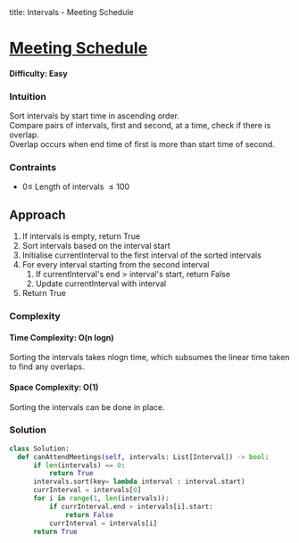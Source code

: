 <frontmatter>
  title: Intervals - Meeting Schedule
</frontmatter>

# [Meeting Schedule](https://neetcode.io/problems/meeting-schedule/)

#### Difficulty: Easy

### Intuition

Sort intervals by start time in ascending order. <br>
Compare pairs of intervals, first and second, at a time, check if there is overlap. <br>
Overlap occurs when end time of first is more than start time of second.

### Contraints

- $0\leqslant$ Length of intervals $\leqslant 100$

## Approach

1. If intervals is empty, return True
2. Sort intervals based on the interval start
3. Initialise currentInterval to the first interval of the sorted intervals
4. For every interval starting from the second interval
   1. If currentInterval's end > interval's start, return False
   2. Update currentInterval with interval
5. Return True

### Complexity

#### Time Complexity: O(n logn)

Sorting the intervals takes nlogn time, which subsumes the linear time taken to find any overlaps.

#### Space Complexity: O(1)

Sorting the intervals can be done in place.

### Solution

<panel header="Don't cheat yourself" type="dark">

```python
class Solution:
  def canAttendMeetings(self, intervals: List[Interval]) -> bool:
      if len(intervals) == 0:
          return True
      intervals.sort(key= lambda interval : interval.start)
      currInterval = intervals[0]
      for i in range(1, len(intervals)):
          if currInterval.end > intervals[i].start:
              return False
          currInterval = intervals[i]
      return True

```

</panel>

